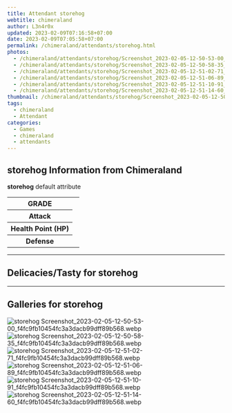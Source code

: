 ```yaml
---
title: Attendant storehog
webtitle: chimeraland
author: L3n4r0x
updated: 2023-02-09T07:16:58+07:00
date: 2023-02-09T07:05:58+07:00
permalink: /chimeraland/attendants/storehog.html
photos:
  - /chimeraland/attendants/storehog/Screenshot_2023-02-05-12-50-53-00_f4fc9fb10454fc3a3dacb99dff89b568.webp
  - /chimeraland/attendants/storehog/Screenshot_2023-02-05-12-50-58-35_f4fc9fb10454fc3a3dacb99dff89b568.webp
  - /chimeraland/attendants/storehog/Screenshot_2023-02-05-12-51-02-71_f4fc9fb10454fc3a3dacb99dff89b568.webp
  - /chimeraland/attendants/storehog/Screenshot_2023-02-05-12-51-06-89_f4fc9fb10454fc3a3dacb99dff89b568.webp
  - /chimeraland/attendants/storehog/Screenshot_2023-02-05-12-51-10-91_f4fc9fb10454fc3a3dacb99dff89b568.webp
  - /chimeraland/attendants/storehog/Screenshot_2023-02-05-12-51-14-60_f4fc9fb10454fc3a3dacb99dff89b568.webp
thumbnail: /chimeraland/attendants/storehog/Screenshot_2023-02-05-12-50-53-00_f4fc9fb10454fc3a3dacb99dff89b568.webp
tags:
  - chimeraland
  - Attendant
categories:
  - Games
  - chimeraland
  - attendants
---
```


<section id="bootstrap-wrapper"><link rel="stylesheet" href="https://rawcdn.githack.com/dimaslanjaka/Web-Manajemen/0c3b5aa1813bd4abcd2c11bf3e37928b15c28664/css/bootstrap-5-3-0-alpha3-wrapper.css"/><h2 id="attribute">storehog Information from Chimeraland</h2><p><b>storehog</b> default attribute <table><tr><th>GRADE</th><td></td></tr><tr><th>Attack</th><td></td></tr><tr><th>Health Point (HP)</th><td></td></tr><tr><th>Defense</th><td></td></tr></table></p><hr/><h2 id="delicacies">Delicacies/Tasty for storehog</h2><div class="bg-dark text-light"></div><hr/><div id="gallery"><h2>Galleries for storehog</h2><div class="row"><div class="col-lg-6 col-12"><img src="/chimeraland/attendants/storehog/Screenshot_2023-02-05-12-50-53-00_f4fc9fb10454fc3a3dacb99dff89b568.webp" alt="storehog Screenshot_2023-02-05-12-50-53-00_f4fc9fb10454fc3a3dacb99dff89b568.webp"/></div><div class="col-lg-6 col-12"><img src="/chimeraland/attendants/storehog/Screenshot_2023-02-05-12-50-58-35_f4fc9fb10454fc3a3dacb99dff89b568.webp" alt="storehog Screenshot_2023-02-05-12-50-58-35_f4fc9fb10454fc3a3dacb99dff89b568.webp"/></div><div class="col-lg-6 col-12"><img src="/chimeraland/attendants/storehog/Screenshot_2023-02-05-12-51-02-71_f4fc9fb10454fc3a3dacb99dff89b568.webp" alt="storehog Screenshot_2023-02-05-12-51-02-71_f4fc9fb10454fc3a3dacb99dff89b568.webp"/></div><div class="col-lg-6 col-12"><img src="/chimeraland/attendants/storehog/Screenshot_2023-02-05-12-51-06-89_f4fc9fb10454fc3a3dacb99dff89b568.webp" alt="storehog Screenshot_2023-02-05-12-51-06-89_f4fc9fb10454fc3a3dacb99dff89b568.webp"/></div><div class="col-lg-6 col-12"><img src="/chimeraland/attendants/storehog/Screenshot_2023-02-05-12-51-10-91_f4fc9fb10454fc3a3dacb99dff89b568.webp" alt="storehog Screenshot_2023-02-05-12-51-10-91_f4fc9fb10454fc3a3dacb99dff89b568.webp"/></div><div class="col-lg-6 col-12"><img src="/chimeraland/attendants/storehog/Screenshot_2023-02-05-12-51-14-60_f4fc9fb10454fc3a3dacb99dff89b568.webp" alt="storehog Screenshot_2023-02-05-12-51-14-60_f4fc9fb10454fc3a3dacb99dff89b568.webp"/></div></div></div></section>